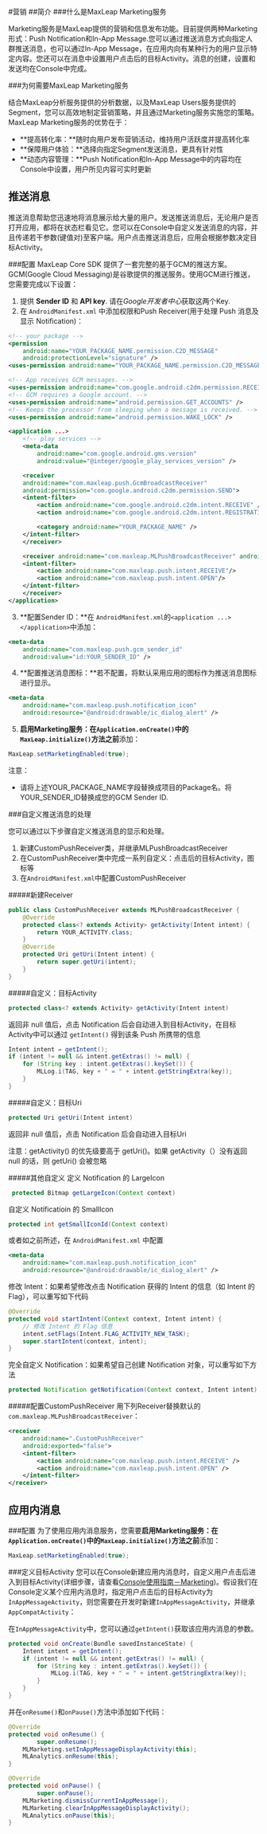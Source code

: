 #营销
##简介
###什么是MaxLeap Marketing服务

Marketing服务是MaxLeap提供的营销和信息发布功能。目前提供两种Marketing形式：Push Notification和In-App Message.您可以通过推送消息方式向指定人群推送消息，也可以通过In-App Message，在应用内向有某种行为的用户显示特定内容。您还可以在消息中设置用户点击后的目标Activity。消息的创建，设置和发送均在Console中完成。

###为何需要MaxLeap Marketing服务

结合MaxLeap分析服务提供的分析数据，以及MaxLeap Users服务提供的Segment，您可以高效地制定营销策略，并且通过Marketing服务实施您的策略。MaxLeap Marketing服务的优势在于：


* **提高转化率：**随时向用户发布营销活动，维持用户活跃度并提高转化率
* **保障用户体验：**选择向指定Segment发送消息，更具有针对性
* **动态内容管理：**Push Notification和In-App Message中的内容均在Console中设置，用户所见内容可实时更新

## 推送消息
推送消息帮助您迅速地将消息展示给大量的用户。发送推送消息后，无论用户是否打开应用，都将在状态栏看见它。您可以在Console中自定义发送消息的内容，并且传递若干参数(键值对)至客户端。用户点击推送消息后，应用会根据参数决定目标Activity。

###配置
MaxLeap Core SDK 提供了一套完整的基于GCM的推送方案。GCM(Google Cloud Messaging)是谷歌提供的推送服务。使用GCM进行推送，您需要完成以下设置：

1. 提供 **Sender ID** 和 **API key**. 请在*Google开发者中心*获取这两个Key.
2. 在 `AndroidManifest.xml` 中添加权限和Push Receiver(用于处理 Push 消息及显示 Notification)：

```xml
<!-- your package -->
<permission
	android:name="YOUR_PACKAGE_NAME.permission.C2D_MESSAGE"
	android:protectionLevel="signature" />
<uses-permission android:name="YOUR_PACKAGE_NAME.permission.C2D_MESSAGE" />

<!-- App receives GCM messages. -->
<uses-permission android:name="com.google.android.c2dm.permission.RECEIVE" />
<!-- GCM requires a Google account. -->
<uses-permission android:name="android.permission.GET_ACCOUNTS" />
<!-- Keeps the processor from sleeping when a message is received. -->
<uses-permission android:name="android.permission.WAKE_LOCK" />

<application ...>
	<!-- play services -->
	<meta-data
		android:name="com.google.android.gms.version"
		android:value="@integer/google_play_services_version" />

	<receiver
	android:name="com.maxleap.push.GcmBroadcastReceiver"
	android:permission="com.google.android.c2dm.permission.SEND">
	<intent-filter>
		<action android:name="com.google.android.c2dm.intent.RECEIVE" />
		<action android:name="com.google.android.c2dm.intent.REGISTRATION" />

		<category android:name="YOUR_PACKAGE_NAME" />
	</intent-filter>
	</receiver>

	<receiver android:name="com.maxleap.MLPushBroadcastReceiver" android:exported="false">
	<intent-filter>
		<action android:name="com.maxleap.push.intent.RECEIVE"/>
		<action android:name="com.maxleap.push.intent.OPEN"/>
	</intent-filter>
	</receiver>
</application>
```

3. **配置Sender ID：**在 `AndroidManifest.xml`的`<application ...> </application>`中添加：

```xml
<meta-data
	android:name="com.maxleap.push.gcm_sender_id"
	android:value="id:YOUR_SENDER_ID" />
```

4. **配置推送消息图标：**若不配置，将默认采用应用的图标作为推送消息图标进行显示。

```xml
<meta-data
	android:name="com.maxleap.push.notification_icon"
	android:resource="@android:drawable/ic_dialog_alert" />
```
5. **启用Marketing服务：**在`Application.onCreate()`中的`MaxLeap.initialize()`方法**之前**添加：

```java
MaxLeap.setMarketingEnabled(true);
```

注意：

* 请将上述YOUR\_PACKAGE\_NAME字段替换成项目的Package名。将YOUR\_SENDER\_ID替换成您的GCM Sender ID.

###自定义推送消息的处理

您可以通过以下步骤自定义推送消息的显示和处理。

1. 新建CustomPushReceiver类，并继承MLPushBroadcastReceiver
2. 在CustomPushReceiver类中完成一系列自定义：点击后的目标Activity，图标等
3. 在`AndroidManifest.xml`中配置CustomPushReceiver

#####新建Receiver

```java
public class CustomPushReceiver extends MLPushBroadcastReceiver {
	@Override
	protected class<? extends Activity> getActivity(Intent intent) {
		return YOUR_ACTIVITY.class;
	}
	@Override
	protected Uri getUri(Intent intent) {
		return super.getUri(intent);
	}
}
```

#####自定义：目标Activity
```java
protected class<? extends Activity> getActivity(Intent intent)
```

返回非 null 值后，点击 Notification 后会自动进入到目标Activity，在目标Activity中可以通过 `getIntent()` 得到该条 Push 所携带的信息

```java
Intent intent = getIntent();
if (intent != null && intent.getExtras() != null) {
    for (String key : intent.getExtras().keySet()) {
        MLLog.i(TAG, key + " = " + intent.getStringExtra(key));
    }
}
```

#####自定义：目标Uri
```java
protected Uri getUri(Intent intent)
```

返回非 null 值后，点击 Notification 后会自动进入目标Uri

注意：getActivity() 的优先级要高于 getUri()。如果 getActivity（）没有返回 null 的话，则 getUri() 会被忽略

#####其他自定义
定义 Notification 的 LargeIcon

```java
 protected Bitmap getLargeIcon(Context context)
```

自定义 Notificatioin 的 SmallIcon

```java
protected int getSmallIconId(Context context)
```

或者如之前所述，在 `AndroidManifest.xml` 中配置

```xml
<meta-data
    android:name="com.maxleap.push.notification_icon"
    android:resource="@android:drawable/ic_dialog_alert" />
```

修改 Intent：如果希望修改点击 Notification 获得的 Intent 的信息（如 Intent 的 Flag），可以重写如下代码

```java
@Override
protected void startIntent(Context context, Intent intent) {
	// 修改 Intent 的 Flag 信息
    intent.setFlags(Intent.FLAG_ACTIVITY_NEW_TASK);
    super.startIntent(context, intent);
}
```

完全自定义 Notification：如果希望自己创建 Notification 对象，可以重写如下方法

```java
protected Notification getNotification(Context context, Intent intent)
```

#####配置CustomPushReceiver
用下列Receiver替换默认的`com.maxleap.MLPushBroadcastReceiver`：

```xml
<receiver
    android:name=".CustomPushReceiver"
    android:exported="false">
    <intent-filter>
        <action android:name="com.maxleap.push.intent.RECEIVE" />
        <action android:name="com.maxleap.push.intent.OPEN" />
    </intent-filter>
</receiver>
```

## 应用内消息

###配置
为了使用应用内消息服务，您需要**启用Marketing服务：**在`Application.onCreate()`中的`MaxLeap.initialize()`方法**之前**添加：

```java
MaxLeap.setMarketingEnabled(true);
```

###定义目标Activity
您可以在Console新建应用内消息时，自定义用户点击后进入到目标Activity(详细步骤，请查看[Console使用指南－Marketing](ML_DOCS_LINK_PLACEHOLDER_USERMANUAL))。假设我们在Console定义某个应用内消息时，指定用户点击后的目标Activity为`InAppMessageActivity`，则您需要在开发时新建`InAppMessageActivity`，并继承`AppCompatActivity`：

在`InAppMessageActivity`中，您可以通过`getIntent()`获取该应用内消息的参数。

```java
protected void onCreate(Bundle savedInstanceState) {
	Intent intent = getIntent();
	if (intent != null && intent.getExtras() != null) {
		for (String key : intent.getExtras().keySet()) {
			MLLog.i(TAG, key + " = " + intent.getStringExtra(key));
		}
	}
}
```

并在`onResume()`和`onPause()`方法中添加如下代码：

```java
@Override
protected void onResume() {
		super.onResume();
	MLMarketing.setInAppMessageDisplayActivity(this);
	MLAnalytics.onResume(this);
}

@Override
protected void onPause() {
		super.onPause();
	MLMarketing.dismissCurrentInAppMessage();
	MLMarketing.clearInAppMessageDisplayActivity();
	MLAnalytics.onPause(this);
}
```